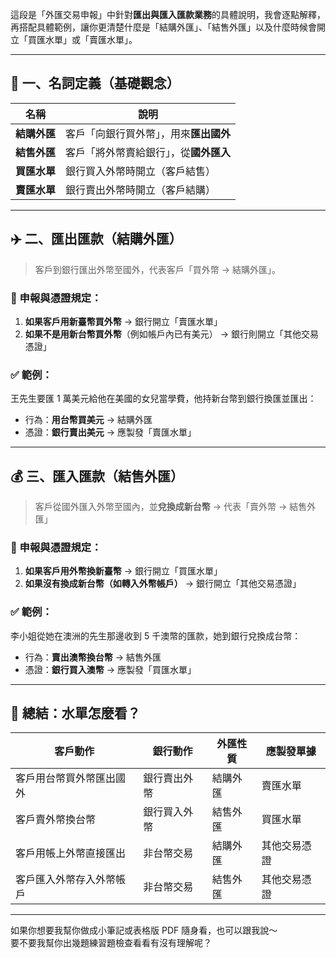 這段是「外匯交易申報」中針對**匯出與匯入匯款業務**的具體說明，我會逐點解釋，再搭配具體範例，讓你更清楚什麼是「結購外匯」、「結售外匯」以及什麼時候會開立「買匯水單」或「賣匯水單」。

---

## 📘 一、名詞定義（基礎觀念）

| 名稱           | 說明                         |
|----------------|------------------------------|
| **結購外匯**     | 客戶「向銀行買外幣」，用來**匯出國外** |
| **結售外匯**     | 客戶「將外幣賣給銀行」，從**國外匯入** |
| **買匯水單**     | 銀行買入外幣時開立（客戶結售）         |
| **賣匯水單**     | 銀行賣出外幣時開立（客戶結購）         |

---

## ✈️ 二、匯出匯款（結購外匯）

> 客戶到銀行匯出外幣至國外，代表客戶「買外幣 → 結購外匯」。

### 🔹 申報與憑證規定：
1. **如果客戶用新臺幣買外幣** → 銀行開立「賣匯水單」
2. **如果不是用新台幣買外幣**（例如帳戶內已有美元） → 銀行則開立「其他交易憑證」

### ✅ 範例：
王先生要匯 1 萬美元給他在美國的女兒當學費，他持新台幣到銀行換匯並匯出：

- 行為：**用台幣買美元** → 結購外匯
- 憑證：**銀行賣出美元** → 應製發「賣匯水單」

---

## 💰 三、匯入匯款（結售外匯）

> 客戶從國外匯入外幣至國內，並**兌換成新台幣** → 代表「賣外幣 → 結售外匯」

### 🔹 申報與憑證規定：
1. **如果客戶用外幣換新臺幣** → 銀行開立「買匯水單」
2. **如果沒有換成新台幣（如轉入外幣帳戶）** → 銀行開立「其他交易憑證」

### ✅ 範例：
李小姐從她在澳洲的先生那邊收到 5 千澳幣的匯款，她到銀行兌換成台幣：

- 行為：**賣出澳幣換台幣** → 結售外匯
- 憑證：**銀行買入澳幣** → 應製發「買匯水單」

---

## 🧾 總結：水單怎麼看？

| 客戶動作               | 銀行動作        | 外匯性質 | 應製發單據     |
|------------------------|------------------|-----------|----------------|
| 客戶用台幣買外幣匯出國外 | 銀行賣出外幣     | 結購外匯 | 賣匯水單        |
| 客戶賣外幣換台幣         | 銀行買入外幣     | 結售外匯 | 買匯水單        |
| 客戶用帳上外幣直接匯出   | 非台幣交易       | 結購外匯 | 其他交易憑證    |
| 客戶匯入外幣存入外幣帳戶 | 非台幣交易       | 結售外匯 | 其他交易憑證    |

---

如果你想要我幫你做成小筆記或表格版 PDF 隨身看，也可以跟我說～  
要不要我幫你出幾題練習題檢查看看有沒有理解呢？